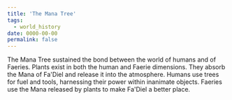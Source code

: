 ```yaml
---
title: 'The Mana Tree'
tags:
  - world_history
date: 0000-00-00
permalink: false
---
```

The Mana Tree sustained the bond between the world of humans and of Faeries. Plants exist in both the human and Faerie dimensions. They absorb the Mana of Fa'Diel and release it into the atmosphere. Humans use trees for fuel and tools, harnessing their power within inanimate objects. Faeries use the Mana released by plants to make Fa'Diel a better place.